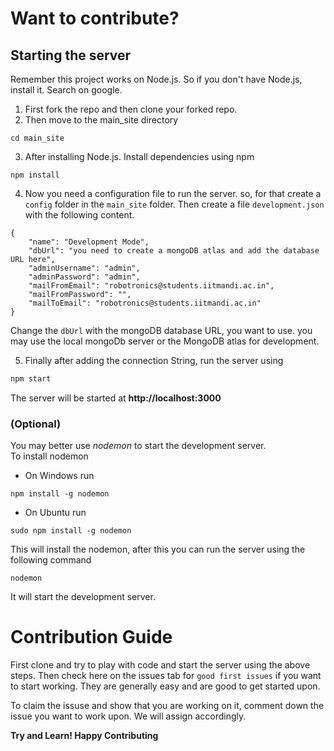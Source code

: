 # Want to contribute?

## Starting the server
Remember this project works on Node.js. So if you don't have Node.js, install it. Search on google.

1. First fork the repo and then clone your forked repo.
2. Then move to the main_site directory
```
cd main_site
```
3. After installing Node.js. Install dependencies using npm  
```
npm install
```
4. Now you need a configuration file to run the server. so, for that create a `config` folder in the `main_site` folder. Then create a file `development.json` with the following content.
```
{
    "name": "Development Mode",
    "dbUrl": "you need to create a mongoDB atlas and add the database URL here",
    "adminUsername": "admin",
    "adminPassword": "admin",
    "mailFromEmail": "robotronics@students.iitmandi.ac.in",
    "mailFromPassword": "",
    "mailToEmail": "robotronics@students.iitmandi.ac.in"
}
```

Change the `dbUrl` with the mongoDB database URL, you want to use. you may use the local mongoDb server or the MongoDB atlas for development.

5. Finally after adding the connection String, run the server using
```bash
npm start
```
The server will be started at **http://localhost:3000**

### (Optional)
You may better use _nodemon_ to start the development server.<br />
To install nodemon
* On Windows run 
```
npm install -g nodemon
```
* On Ubuntu run 
```
sudo npm install -g nodemon
```

This will install the nodemon, after this you can run the server using the following command 
```
nodemon
``` 
It will start the development server.


# Contribution Guide
First clone and try to play with code and start the server using the above steps. Then check here on the issues tab for `good first issues` if you want to start working. They are generally easy and are good to get started upon.

To claim the issuse and show that you are working on it, comment down the issue you want to work upon. We will assign accordingly. 

**Try and Learn! Happy Contributing**
